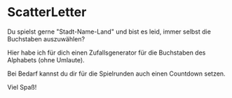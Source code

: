 # ScatterLetter


Du spielst gerne "Stadt-Name-Land" und bist es leid, immer selbst die Buchstaben auszuwählen?

Hier habe ich für dich einen Zufallsgenerator für die Buchstaben des Alphabets (ohne Umlaute).

Bei Bedarf kannst du dir für die Spielrunden auch einen Countdown setzen.

Viel Spaß!
